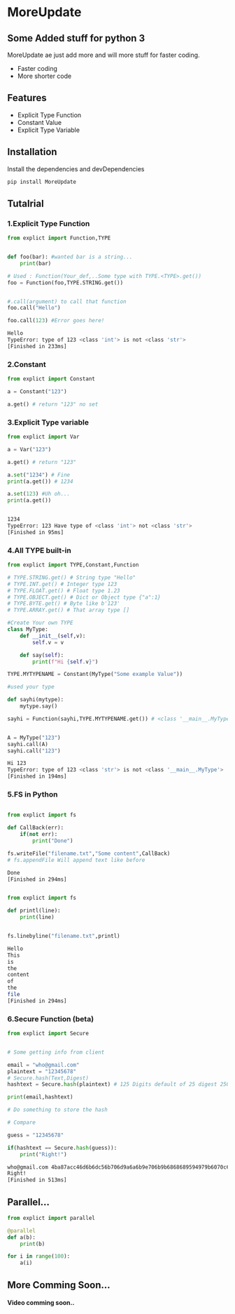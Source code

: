 # MoreUpdate
## Some Added stuff for python 3


MoreUpdate ae just add more and will more stuff for faster coding.

- Faster coding
- More shorter code

## Features

- Explicit Type Function
- Constant Value
- Explicit Type Variable


## Installation



Install the dependencies and devDependencies

```sh
pip install MoreUpdate
```






## Tutalrial 

### 1.Explicit Type Function

```python
from explict import Function,TYPE


def foo(bar): #wanted bar is a string...
	print(bar)

# Used : Function(Your_def,..Some type with TYPE.<TYPE>.get())
foo = Function(foo,TYPE.STRING.get())


#.call(argument) to call that function
foo.call("Hello")

foo.call(123) #Error goes here!


```

```bash
Hello
TypeError: type of 123 <class 'int'> is not <class 'str'>
[Finished in 233ms]
```
### 2.Constant
```python
from explict import Constant

a = Constant("123")

a.get() # return "123" no set
```

### 3.Explicit Type variable
```python
from explict import Var

a = Var("123")

a.get() # return "123"

a.set("1234") # Fine
print(a.get()) # 1234

a.set(123) #Uh oh...
print(a.get())



```

```bash
1234
TypeError: 123 Have type of <class 'int'> not <class 'str'>
[Finished in 95ms]
```
### 4.All TYPE built-in 
```python
from explict import TYPE,Constant,Function

# TYPE.STRING.get() # String type "Hello"
# TYPE.INT.get() # Integer type 123
# TYPE.FLOAT.get() # Float type 1.23
# TYPE.OBJECT.get() # Dict or Object type {"a":1}
# TYPE.BYTE.get() # Byte like b'123'
# TYPE.ARRAY.get() # That array type []

#Create Your own TYPE
class MyType:
	def __init__(self,v):
		self.v = v

	def say(self):
		print(f"Hi {self.v}")

TYPE.MYTYPENAME = Constant(MyType("Some example Value"))

#used your type

def sayhi(mytype):
	mytype.say()

sayhi = Function(sayhi,TYPE.MYTYPENAME.get()) # <class '__main__.MyType'>


A = MyType("123")
sayhi.call(A)
sayhi.call("123")
```

```bash
Hi 123
TypeError: type of 123 <class 'str'> is not <class '__main__.MyType'>
[Finished in 194ms]
```


### 5.FS in Python

```python

from explict import fs

def CallBack(err):
	if(not err):
		print("Done")

fs.writeFile("filename.txt","Some content",CallBack)
# fs.appendFile Will append text like before

```

```bash
Done
[Finished in 294ms]
```

```python

from explict import fs

def printl(line):
	print(line)


fs.linebyline("filename.txt",printl)

```

```bash
Hello
This
is
the
content
of
the
file
[Finished in 294ms]
```


### 6.Secure Function (beta)

```python
from explict import Secure


# Some getting info from client

email = "who@gmail.com"
plaintext = "12345678"
# Secure.hash(Text,Digest)
hashtext = Secure.hash(plaintext) # 125 Digits default of 25 digest 250000000 case test no collision...

print(email,hashtext)

# Do something to store the hash

# Compare 

guess = "12345678"

if(hashtext == Secure.hash(guess)):
	print("Right!")


```

```bash
who@gmail.com 4ba87acc46d6b6dc56b706d9a6a6b9e706b9b6868689594979b6070c66a61696b9e9a699e3931393639333934633539623961393939363732396363356334633
Right!
[Finished in 513ms]
```
## Parallel...

```python
from explict import parallel

@parallel
def a(b):
    print(b)

for i in range(100):
    a(i)

```


## More Comming Soon...
#### Video comming soon..
